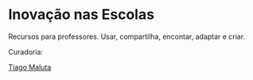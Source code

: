 # Inovação nas Escolas 
 
Recursos para professores.
Usar, compartilha, encontar, adaptar e criar.

Curadoria:

[Tiago Maluta](tiago.maluta@gmail.com)
